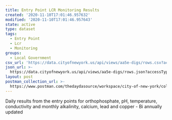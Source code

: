 ```yaml
---
title: Entry Point LCR Monitoring Results
created: '2020-11-10T17:01:46.957632'
modified: '2020-11-10T17:01:46.957643'
state: active
type: dataset
tags:
  - Entry Point
  - Lcr
  - Monitoring
groups:
  - Local Government
csv_url: 'https://data.cityofnewyork.us/api/views/aa5e-digs/rows.csv?accessType=DOWNLOAD'
json_url: >-
  https://data.cityofnewyork.us/api/views/aa5e-digs/rows.json?accessType=DOWNLOAD
layout: post
postman_collection_url: >-
  https://www.postman.com/thedaydasource/workspace/city-of-new-york/collection/15909983-a4f846ef-3337-4032-bcc0-4bc1f5f58d78
---
```

Daily results from the entry points for orthophosphate, pH, temperature, conductivity and monthly alkalinity, calcium, lead and copper - Bi annually updated
